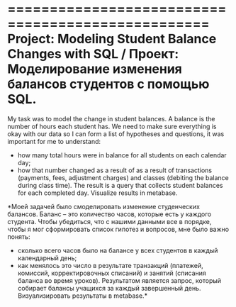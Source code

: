 ==================================================
Project: Modeling Student Balance Changes with SQL / Проект: Моделирование изменения балансов студентов с помощью SQL.
==================================================
My task was to model the change in student balances. A balance is the number of hours each student has.
We need to make sure everything is okay with our data so I can form a list of hypotheses and questions, it was important for me to understand:
- how many total hours were in balance for all students on each calendar day;
- how that number changed as a result of as a result of transactions (payments, fees, adjustment charges) and classes (debiting the balance during class time).
The result is a query that collects student balances for each completed day. Visualize results in metabase.

*Моей задачей было смоделировать изменение студенческих балансов. Баланс – это количество часов, которые есть у каждого студента.
Чтобы убедиться, что с нашими данными все в порядке, чтобы я мог сформировать список гипотез и вопросов, мне было важно понять:
- сколько всего часов было на балансе у всех студентов в каждый календарный день;
- как менялось это число в результате транзакций (платежей, комиссий, корректировочных списаний) и занятий (списания баланса во время уроков).
Результатом является запрос, который собирает балансы учащихся за каждый завершенный день. Визуализировать результаты в metabase.*